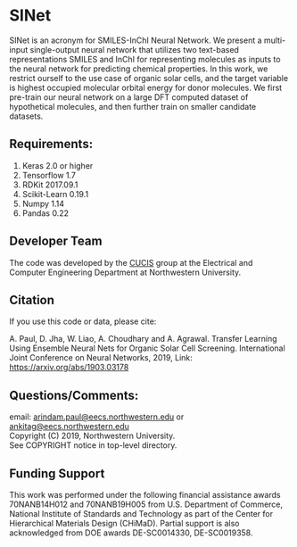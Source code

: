 # SINet

SINet is an acronym for SMILES-InChI Neural Network. We present a multi-input single-output neural network that utilizes two text-based representations SMILES and InChI for representing molecules as inputs to the neural network for predicting chemical properties. In this work, we restrict ourself to the use case of organic solar cells, and the target variable is highest occupied molecular orbital energy for donor molecules. We first pre-train our neural network on a large DFT computed dataset of hypothetical molecules, and then further train on smaller candidate datasets. 



## Requirements: 
1. Keras 2.0 or higher
2. Tensorflow 1.7 
3. RDKit 2017.09.1
4. Scikit-Learn 0.19.1
5. Numpy 1.14
6. Pandas 0.22

## Developer Team

The code was developed by the <a href="http://cucis.ece.northwestern.edu/">CUCIS</a> group at the Electrical and Computer Engineering Department at Northwestern University. 


## Citation
If you use this code or data, please cite:

A. Paul, D. Jha, W. Liao, A. Choudhary and A. Agrawal. Transfer Learning Using Ensemble Neural Nets for Organic Solar Cell Screening. International Joint Conference on Neural Networks, 2019, Link:  https://arxiv.org/abs/1903.03178

## Questions/Comments:

email: arindam.paul@eecs.northwestern.edu or ankitag@eecs.northwestern.edu</br>
Copyright (C) 2019, Northwestern University.<br/>
See COPYRIGHT notice in top-level directory.

## Funding Support

This work was performed under the following financial assistance awards 70NANB14H012 and 70NANB19H005 from U.S. Department of Commerce, National Institute of Standards and Technology as part of the Center for Hierarchical Materials Design (CHiMaD). Partial support is also acknowledged from DOE awards DE-SC0014330, DE-SC0019358.
